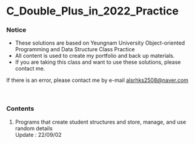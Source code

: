 # C_Double_Plus_in_2022_Practice
 ### Notice   
 - These solutions are based on Yeungnam University Object-oriented Programming and Data Structure Class Practice  
 - All content is used to create my portfolio and back up materials.  
 - If you are taking this class and want to use these solutions, please contact me.
   
 If there is an error, please contact me by e-mail
 alsrhks2508@naver.com  
 <br/><br/>
   
 ### Contents
 1. Programs that create student structures and store, manage, and use random details  
    Update : 22/09/02  
